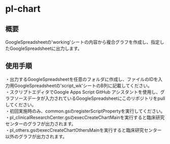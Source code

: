# pl-chart
## 概要
GoogleSpreadsheetの'working'シートの内容から複合グラフを作成し、指定したGoogleSpreadsheetに出力します。  
## 使用手順
・出力するGoogleSpreadsheetを任意のフォルダに作成し、ファイルのIDを入力用GoogleSpreadsheetの'script_wk'シートのB列に記載してください。  
・スクリプトエディタでGoogle Apps Script GitHub アシスタントを使用し、グラフソースデータが入力されているGoogleSpreadsheetにこのリポジトリをpullしてください。  
・初回実施時のみ、common.gsのregisterScriptPropertyを実行してください。  
・pl_clinicalResearchCenter.gsのexecCreateChartMainを実行すると臨床研究センターのグラフが出力されます。  
・pl_others.gsのexecCreateChartOthersMainを実行すると臨床研究センター以外のグラフが出力されます。  
